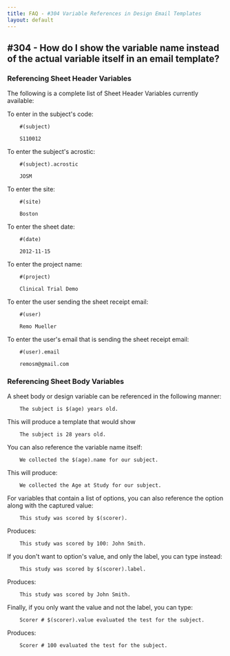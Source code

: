 ```yaml
---
title: FAQ - #304 Variable References in Design Email Templates
layout: default
---
```


## #304 - How do I show the variable name instead of the actual variable itself in an email template?

### Referencing Sheet Header Variables

The following is a complete list of Sheet Header Variables currently available:

To enter in the subject's code:
```
    #(subject)
```
```
    S110012
```

To enter the subject's acrostic:
```
    #(subject).acrostic
```
```
    JOSM
```

To enter the site:
```
    #(site)
```
```
    Boston
```

To enter the sheet date:
```
    #(date)
```
```
    2012-11-15
```

To enter the project name:
```
    #(project)
```
```
    Clinical Trial Demo
```

To enter the user sending the sheet receipt email:
```
    #(user)
```
```
    Remo Mueller
```

To enter the user's email that is sending the sheet receipt email:
```
    #(user).email
```
```
    remosm@gmail.com
```


### Referencing Sheet Body Variables

A sheet body or design variable can be referenced in the following manner:

```
    The subject is $(age) years old.
```

This will produce a template that would show

```
    The subject is 28 years old.
```

You can also reference the variable name itself:

```
    We collected the $(age).name for our subject.
```

This will produce:

```
    We collected the Age at Study for our subject.
```

For variables that contain a list of options, you can also reference the option along with the captured value:

```
    This study was scored by $(scorer).
```

Produces:

```
    This study was scored by 100: John Smith.
```

If you don't want to option's value, and only the label, you can type instead:

```
    This study was scored by $(scorer).label.
```
Produces:

```
    This study was scored by John Smith.
```

Finally, if you only want the value and not the label, you can type:

```
    Scorer # $(scorer).value evaluated the test for the subject.
```
Produces:

```
    Scorer # 100 evaluated the test for the subject.
```
